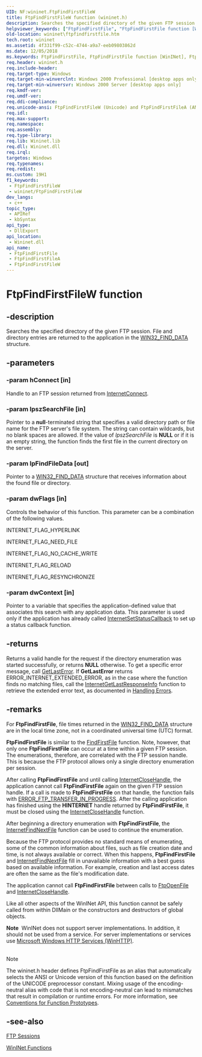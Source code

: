 ```yaml
---
UID: NF:wininet.FtpFindFirstFileW
title: FtpFindFirstFileW function (wininet.h)
description: Searches the specified directory of the given FTP session. File and directory entries are returned to the application in the WIN32_FIND_DATA structure. (Unicode)
helpviewer_keywords: ["FtpFindFirstFile", "FtpFindFirstFile function [WinINet]", "FtpFindFirstFileW", "_inet_ftpfindfirstfile_function", "wininet.ftpfindfirstfile", "wininet/FtpFindFirstFile", "wininet/FtpFindFirstFileW"]
old-location: wininet\ftpfindfirstfile.htm
tech.root: wininet
ms.assetid: 4f331f99-c52c-4744-a9a7-eeb09803862d
ms.date: 12/05/2018
ms.keywords: FtpFindFirstFile, FtpFindFirstFile function [WinINet], FtpFindFirstFileA, FtpFindFirstFileW, _inet_ftpfindfirstfile_function, wininet.ftpfindfirstfile, wininet/FtpFindFirstFile, wininet/FtpFindFirstFileA, wininet/FtpFindFirstFileW
req.header: wininet.h
req.include-header: 
req.target-type: Windows
req.target-min-winverclnt: Windows 2000 Professional [desktop apps only]
req.target-min-winversvr: Windows 2000 Server [desktop apps only]
req.kmdf-ver: 
req.umdf-ver: 
req.ddi-compliance: 
req.unicode-ansi: FtpFindFirstFileW (Unicode) and FtpFindFirstFileA (ANSI)
req.idl: 
req.max-support: 
req.namespace: 
req.assembly: 
req.type-library: 
req.lib: Wininet.lib
req.dll: Wininet.dll
req.irql: 
targetos: Windows
req.typenames: 
req.redist: 
ms.custom: 19H1
f1_keywords:
 - FtpFindFirstFileW
 - wininet/FtpFindFirstFileW
dev_langs:
 - c++
topic_type:
 - APIRef
 - kbSyntax
api_type:
 - DllExport
api_location:
 - Wininet.dll
api_name:
 - FtpFindFirstFile
 - FtpFindFirstFileA
 - FtpFindFirstFileW
---
```


# FtpFindFirstFileW function


## -description

Searches the specified directory of the given FTP session. File and directory entries are returned to the application in the 
<a href="/windows/desktop/api/minwinbase/ns-minwinbase-win32_find_dataa">WIN32_FIND_DATA</a> structure.

## -parameters

### -param hConnect [in]

Handle to an FTP session returned from 
<a href="/windows/desktop/api/wininet/nf-wininet-internetconnecta">InternetConnect</a>.

### -param lpszSearchFile [in]

Pointer to a <b>null</b>-terminated string that specifies a valid directory path or file name for the FTP server's file system. The string can contain wildcards, but no blank spaces are allowed. If the value of 
<i>lpszSearchFile</i> is <b>NULL</b> or if it is an empty string, the function  finds the first file in the current directory on the server.

### -param lpFindFileData [out]

Pointer to a 
<a href="/windows/desktop/api/minwinbase/ns-minwinbase-win32_find_dataa">WIN32_FIND_DATA</a> structure that receives information about the found file or directory.

### -param dwFlags [in]

Controls the behavior of this function. This parameter can be a combination of the following values.

<p class="indent">INTERNET_FLAG_HYPERLINK

<p class="indent">INTERNET_FLAG_NEED_FILE

<p class="indent">INTERNET_FLAG_NO_CACHE_WRITE

<p class="indent">INTERNET_FLAG_RELOAD

<p class="indent">INTERNET_FLAG_RESYNCHRONIZE

### -param dwContext [in]

Pointer to a variable that specifies the application-defined value that associates this search with any application data. This parameter is used only if the application has already called 
<a href="/windows/desktop/api/wininet/nf-wininet-internetsetstatuscallback">InternetSetStatusCallback</a> to set up a status callback function.

## -returns

Returns a valid handle for the request if the directory enumeration was started successfully, or returns <b>NULL</b> otherwise. To get a specific error message, call 
<a href="/windows/desktop/api/errhandlingapi/nf-errhandlingapi-getlasterror">GetLastError</a>. If <b>GetLastError</b> returns ERROR_INTERNET_EXTENDED_ERROR, as in the case where the function finds no matching files, call the 
<a href="/windows/desktop/api/wininet/nf-wininet-internetgetlastresponseinfoa">InternetGetLastResponseInfo</a> function to retrieve the extended error text, as documented in <a href="/windows/desktop/WinInet/appendix-c-handling-errors">Handling Errors</a>.

## -remarks

For 
<b>FtpFindFirstFile</b>, file times returned in the 
<a href="/windows/desktop/api/minwinbase/ns-minwinbase-win32_find_dataa">WIN32_FIND_DATA</a> structure are in the local time zone, not in a coordinated universal time (UTC) format.

<b>FtpFindFirstFile</b> is similar to the <a href="/windows/desktop/api/fileapi/nf-fileapi-findfirstfilea">FindFirstFile</a> function. Note, however, that only one 
<b>FtpFindFirstFile</b> can occur at a time within a given FTP session. The enumerations, therefore, are correlated with the FTP session handle. This is because the FTP protocol allows only a single directory enumeration per session.

After calling 
<b>FtpFindFirstFile</b> and until calling 
<a href="/windows/desktop/api/wininet/nf-wininet-internetclosehandle">InternetCloseHandle</a>, the application cannot call 
<b>FtpFindFirstFile</b> again on the given FTP session handle. If a call is made to 
<b>FtpFindFirstFile</b> on that handle, the function  fails with 
<a href="/windows/desktop/WinInet/wininet-errors">ERROR_FTP_TRANSFER_IN_PROGRESS</a>. After the calling application has finished using the 
<b>HINTERNET</b> handle returned by 
<b>FtpFindFirstFile</b>, it must be closed using the 
<a href="/windows/desktop/api/wininet/nf-wininet-internetclosehandle">InternetCloseHandle</a> function.

After beginning a directory enumeration with 
<b>FtpFindFirstFile</b>, the 
<a href="/windows/desktop/api/wininet/nf-wininet-internetfindnextfilea">InternetFindNextFile</a> function can be used to continue the enumeration.

Because the FTP protocol provides no standard means of enumerating, some of the common information about files, such as file creation date and time, is not always available or correct. When this happens, 
<b>FtpFindFirstFile</b> and 
<a href="/windows/desktop/api/wininet/nf-wininet-internetfindnextfilea">InternetFindNextFile</a> fill in unavailable information with a best guess based on available information. For example, creation and last access dates are often  the same as the file's modification date.

The application cannot call 
<b>FtpFindFirstFile</b> between calls to 
<a href="/windows/desktop/api/wininet/nf-wininet-ftpopenfilea">FtpOpenFile</a> and 
<a href="/windows/desktop/api/wininet/nf-wininet-internetclosehandle">InternetCloseHandle</a>.

Like all other aspects of the WinINet API, this function cannot be safely called from within DllMain or the constructors and destructors of global objects.

<div class="alert"><b>Note</b>  WinINet does not support server implementations. In addition, it should not be used from a service.  For server implementations or services use <a href="/windows/desktop/WinHttp/winhttp-start-page">Microsoft Windows HTTP Services (WinHTTP)</a>.</div>
<div> </div>




> [!NOTE]
> The wininet.h header defines FtpFindFirstFile as an alias that automatically selects the ANSI or Unicode version of this function based on the definition of the UNICODE preprocessor constant. Mixing usage of the encoding-neutral alias with code that is not encoding-neutral can lead to mismatches that result in compilation or runtime errors. For more information, see [Conventions for Function Prototypes](/windows/win32/intl/conventions-for-function-prototypes).

## -see-also

<a href="/windows/desktop/WinInet/ftp-sessions">FTP Sessions</a>



<a href="/windows/desktop/WinInet/wininet-functions">WinINet Functions</a>
